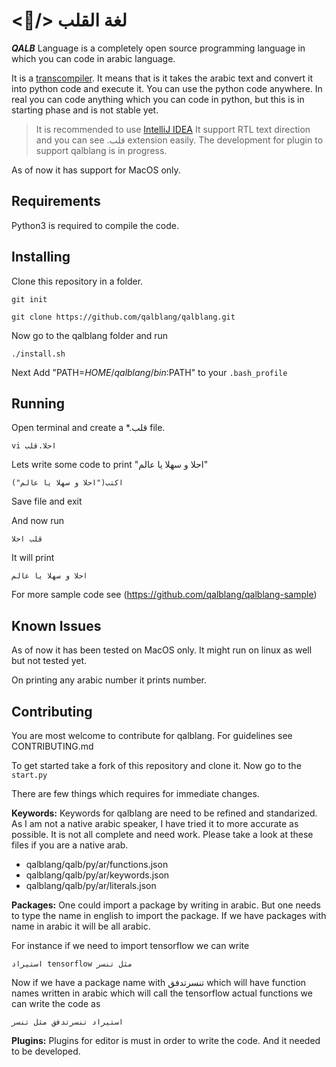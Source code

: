# <:blue_heart:/> لغة القلب 

**_QALB_** Language is a completely open source programming language in which you can code in arabic language.

It is a [transcompiler](https://en.wiktionary.org/wiki/transcompiler). It means that is it takes the arabic text and convert it into python code and execute it. You can use the python code anywhere. In real you can code anything which you can code in python, but this is in starting phase and is not stable yet.

> It is recommended to use [IntelliJ IDEA](https://www.jetbrains.com/idea/) It support RTL text direction and you can see .قلب extension easily. The development for plugin to support qalblang is in progress.  

As of now it has support for MacOS only.

## Requirements

Python3 is required to compile the code.


## Installing
Clone this repository in a folder.

`git init`

`git clone https://github.com/qalblang/qalblang.git`

Now go to the qalblang folder and run

`./install.sh`

Next Add "PATH=$HOME/qalblang/bin:$PATH" to your `.bash_profile`

## Running

Open terminal and create a *.قلب file.

`vi احلا.قلب`

Lets write some code to print "احلا و سهلا يا عالم"

`اكتب("احلا و سهلا يا عالم")`

Save file and exit

And now run

`قلب احلا`

It will print 

`احلا و سهلا يا عالم`

For more sample code see (https://github.com/qalblang/qalblang-sample)

## Known Issues

As of now it has been tested on MacOS only. It might run on linux as well but not tested yet.

On printing any arabic number it prints number.

## Contributing

You are most welcome to contribute for qalblang.
For guidelines see CONTRIBUTING.md

To get started take a fork of this repository and clone it. Now go to the `start.py` 


There are few things which requires for immediate changes.

**Keywords:** Keywords for qalblang are need to be refined and standarized. As I am not a native arabic speaker, I have tried it to more accurate as possible. It is not all complete and need work. Please take a look at these files if you are a native arab.

- qalblang/qalb/py/ar/functions.json
- qalblang/qalb/py/ar/keywords.json
- qalblang/qalb/py/ar/literals.json

**Packages:** One could import a package by writing in arabic. But one needs to type the name in english to import the package. If we have packages with name in arabic it will be all arabic.

For instance if we need to import tensorflow we can write

`استيراد tensorflow مثل تنسر`

Now if we have a package name with تنسرتدفق which will have function names written in arabic which will call the tensorflow actual functions we can write the code as

`استيراد تنسرتدفق مثل تنسر`

**Plugins:** Plugins for editor is must in order to write the code. And it needed to be developed.
